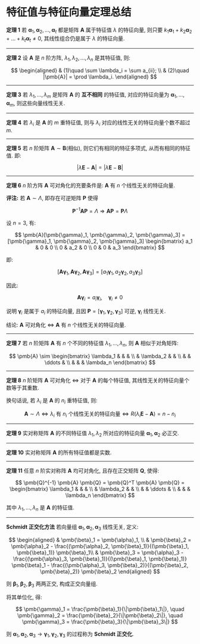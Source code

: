# 特征值与特征向量定理总结

**定理 1**
若 $\pmb{\alpha}_1, \pmb{\alpha}_2, \dots, \pmb{\alpha}_t$ 都是矩阵 $\pmb{A}$ 属于特征值 $\lambda$ 的特征向量,
则只要 $k_1\pmb{\alpha}_1 + k_2\pmb{\alpha}_2 + \dots + k_t\pmb{\alpha}_t \ne 0$, 其线性组合仍是属于 $\lambda$ 的特征向量.

---

**定理 2**
设 $\pmb{A}$ 是 $n$ 阶方阵, $\lambda_1, \lambda_2, \dots, \lambda_n$ 是其特征值, 则:

$$
\begin{aligned}
	& (1)\quad \sum \lambda_i = \sum a_{ii}; \\
	& (2)\quad |\pmb{A}| = \prod \lambda_i.
\end{aligned}
$$

---

**定理 3**
若 $\lambda_1, \dots, \lambda_m$ 是矩阵 $\pmb{A}$ 的 **互不相同** 的特征值,
对应的特征向量为 $\pmb{\alpha}_1, \dots, \pmb{\alpha}_m$,
则这些向量线性无关.

---

**定理 4**
若 $\lambda_i$ 是 $\pmb{A}$ 的 $m$ 重特征值,
则与 $\lambda_i$ 对应的线性无关的特征向量个数不超过 $m$.

---

**定理 5**
若 $n$ 阶矩阵 $\pmb{A} \sim \pmb{B}$(相似), 则它们有相同的特征多项式,
从而有相同的特征值.
即:

$$
|\lambda \pmb{E} - \pmb{A}| = |\lambda \pmb{E} - \pmb{B}|
$$

---

**定理 6**
$n$ 阶方阵 $\pmb{A}$ 可对角化的充要条件是: $\pmb{A}$ 有 $n$ 个线性无关的特征向量.

**评注:** 若 $\pmb{A} \sim \Lambda$, 即存在可逆矩阵 $\pmb{P}$ 使得

$$
\pmb{P}^{-1} \pmb{A} \pmb{P} = \Lambda \Rightarrow \pmb{A}\pmb{P} = \pmb{P}\Lambda
$$

设 $n=3$, 有:

$$
\pmb{A}[\pmb{\gamma}_1, \pmb{\gamma}_2, \pmb{\gamma}_3] = [\pmb{\gamma}_1, \pmb{\gamma}_2, \pmb{\gamma}_3]
\begin{bmatrix}
	a_1 & 0 & 0 \\
	0 & a_2 & 0 \\
	0 & 0 & a_3
\end{bmatrix}
$$

即:

$$
[\pmb{A}\pmb{\gamma}_1, \pmb{A}\pmb{\gamma}_2, \pmb{A}\pmb{\gamma}_3] = [a_1\pmb{\gamma}_1, a_2\pmb{\gamma}_2, a_3\pmb{\gamma}_3]
$$

因此:

$$
\pmb{A}\pmb{\gamma}_i = a_i \pmb{\gamma}_i, \quad \pmb{\gamma}_i \ne 0
$$

说明 $\pmb{\gamma}_i$ 是属于 $a_i$ 的特征向量, 且因 $\pmb{P} = [\pmb{\gamma}_1, \pmb{\gamma}_2, \pmb{\gamma}_3]$ 可逆, $\pmb{\gamma}_i$ 线性无关.

结论: $\pmb{A}$ 可对角化 $\iff$ $\pmb{A}$ 有 $n$ 个线性无关的特征向量.

---

**定理 7**
若 $n$ 阶矩阵 $\pmb{A}$ 有 $n$ 个不同的特征值 $\lambda_1, \dots, \lambda_n$,
则 $\pmb{A}$ 相似于对角矩阵:

$$
\pmb{A} \sim
\begin{bmatrix}
	\lambda_1 & & & \\
	& \lambda_2 & & \\
	& & \ddots & \\
	& & & \lambda_n
\end{bmatrix}
$$

---

**定理 8**
$n$ 阶矩阵 $\pmb{A}$ 可对角化 $\iff$ 对于 $\pmb{A}$ 的每个特征值, 其线性无关的特征向量个数等于其重数.

换句话说, 若 $\lambda_i$ 是 $\pmb{A}$ 的 $n_i$ 重特征值,
则:

$$
\pmb{A} \sim \Lambda \iff \lambda_i \text{ 有 } n_i \text{ 个线性无关的特征向量} \iff R(\lambda_i \pmb{E} - \pmb{A}) = n - n_i
$$

---

**定理 9**
实对称矩阵 $\pmb{A}$ 的不同特征值 $\lambda_1, \lambda_2$ 所对应的特征向量 $\pmb{\alpha}_1, \pmb{\alpha}_2$ 必正交.

---

**定理 10**
实对称矩阵 $\pmb{A}$ 的所有特征值都是实数.

---

**定理 11**
任意 $n$ 阶实对称阵 $\pmb{A}$ 均可对角化, 且存在正交矩阵 $\pmb{Q}$, 使得:

$$
\pmb{Q}^{-1} \pmb{A} \pmb{Q} = \pmb{Q}^T \pmb{A} \pmb{Q} =
\begin{bmatrix}
	\lambda_1 & & & \\
	& \lambda_2 & & \\
	& & \ddots & \\
	& & & \lambda_n
\end{bmatrix}
$$

其中 $\lambda_1, \dots, \lambda_n$ 是 $\pmb{A}$ 的特征值.

---

**Schmidt 正交化方法**
若向量组 $\pmb{\alpha}_1, \pmb{\alpha}_2, \pmb{\alpha}_3$ 线性无关, 定义:

$$
\begin{aligned}
	& \pmb{\beta}_1 = \pmb{\alpha}_1, \\
	& \pmb{\beta}_2 = \pmb{\alpha}_2 - \frac{(\pmb{\alpha}_2, \pmb{\beta}_1)}{(\pmb{\beta}_1, \pmb{\beta}_1)} \pmb{\beta}_1\\
	& \pmb{\beta}_3 = \pmb{\alpha}_3 - \frac{(\pmb{\alpha}_3, \pmb{\beta}_1)}{(\pmb{\beta}_1, \pmb{\beta}_1)} \pmb{\beta}_1 - \frac{(\pmb{\alpha}_3, \pmb{\beta}_2)}{(\pmb{\beta}_2, \pmb{\beta}_2)} \pmb{\beta}_2
\end{aligned}
$$

则 $\pmb{\beta}_1, \pmb{\beta}_2, \pmb{\beta}_3$ 两两正交, 构成正交向量组.

将其单位化, 得:

$$
\pmb{\gamma}_1 = \frac{\pmb{\beta}_1}{\|\pmb{\beta}_1\|}, \quad \pmb{\gamma}_2 = \frac{\pmb{\beta}_2}{\|\pmb{\beta}_2\|}, \quad \pmb{\gamma}_3 = \frac{\pmb{\beta}_3}{\|\pmb{\beta}_3\|}
$$

则 $\pmb{\alpha}_1, \pmb{\alpha}_2, \pmb{\alpha}_3 \to \pmb{\gamma}_1, \pmb{\gamma}_2, \pmb{\gamma}_3$ 的过程称为 **Schmidt 正交化**.

